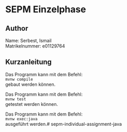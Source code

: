 # SEPM Einzelphase

## Author

Name: Serbest, Ismail\
Matrikelnummer: e01129764

## Kurzanleitung

Das Programm kann mit dem Befehl:\
```mvnw compile```\
gebaut werden können.

Das Programm kann mit dem Befehl:\
```mvnw test```\
getestet werden können.

Das Programm kann mit dem Befehl:\
```mvnw exec:java```\
ausgeführt werden.# sepm-individual-assignment-java
